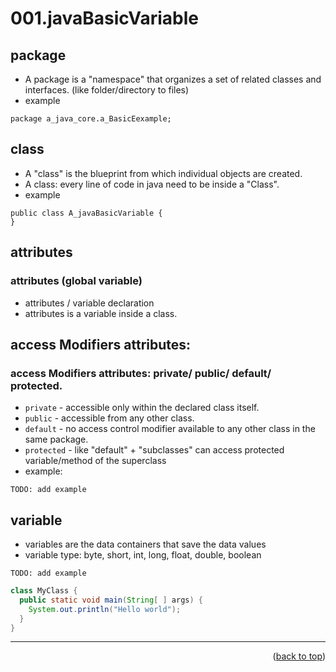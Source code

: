 <a name="topage"></a>

# 001.javaBasicVariable

## package
* A package is a "namespace" that organizes a set of related classes and interfaces. (like folder/directory to files)
* example
```
package a_java_core.a_BasicEexample;
```

##  class
* A "class" is the blueprint from which individual objects are created.
* A class: every line of code in java need to be inside a "Class". 
* example
```
public class A_javaBasicVariable {
}
```

## attributes 
### attributes (global variable) 
* attributes / variable declaration
* attributes is a variable inside a class.

## access Modifiers attributes: 
### access Modifiers attributes: private/ public/ default/ protected.
* `private` - accessible only within the declared class itself.
* `public` - accessible from any other class.
* `default` -  no access control modifier available to any other class in the same package.
* `protected` - like "default" + "subclasses" can access protected variable/method of the superclass
* example:
```
TODO: add example
```

## variable
* variables are the data containers that save the data values 
* variable type: byte, short, int, long, float, double, boolean

```
TODO: add example
```

```java
class MyClass {
  public static void main(String[ ] args) {
    System.out.println("Hello world");
  }
}
```

----

<p align="right">(<a href="#topage">back to top</a>)</p>
<br/>
<br/>
